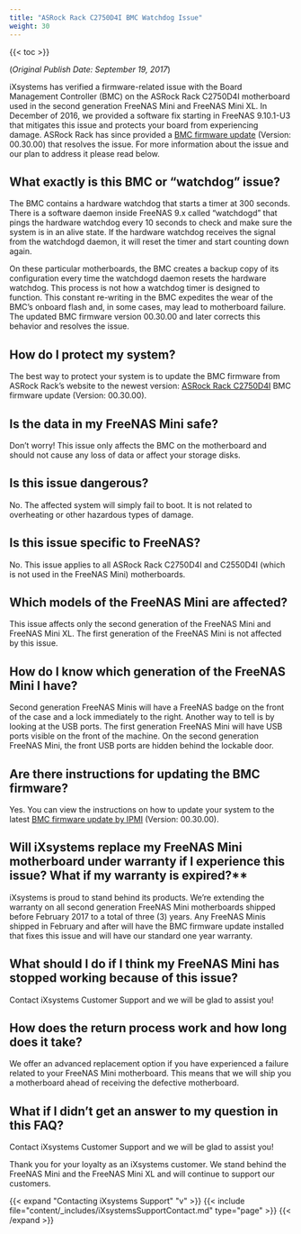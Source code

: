 ```yaml
---
title: "ASRock Rack C2750D4I BMC Watchdog Issue"
weight: 30
---
```


{{< toc >}}

(*Original Publish Date: September 19, 2017*)

iXsystems has verified a firmware-related issue with the Board Management Controller (BMC) on the ASRock Rack C2750D4I motherboard used in the second generation FreeNAS Mini and FreeNAS Mini XL. In December of 2016, we provided a software fix starting in FreeNAS 9.10.1-U3 that mitigates this issue and protects your board from experiencing damage. ASRock Rack has since provided a [BMC firmware update](https://www.asrockrack.com/general/productdetail.asp?Model=C2750D4I) (Version: 00.30.00) that resolves the issue. For more information about the issue and our plan to address it please read below.

## What exactly is this BMC or “watchdog” issue?

The BMC contains a hardware watchdog that starts a timer at 300 seconds. There is a software daemon inside FreeNAS 9.x called “watchdogd” that pings the hardware watchdog every 10 seconds to check and make sure the system is in an alive state. If the hardware watchdog receives the signal from the watchdogd daemon, it will reset the timer and start counting down again.

On these particular motherboards, the BMC creates a backup copy of its configuration every time the watchdogd daemon resets the hardware watchdog. This process is not how a watchdog timer is designed to function. This constant re-writing in the BMC expedites the wear of the BMC’s onboard flash and, in some cases, may lead to motherboard failure. The updated BMC firmware version 00.30.00 and later corrects this behavior and resolves the issue.

## How do I protect my system?

The best way to protect your system is to update the BMC firmware from ASRock Rack’s website to the newest version: [ASRock Rack C2750D4I](https://www.asrockrack.com/general/productdetail.asp?Model=C2750D4I) BMC firmware update (Version: 00.30.00).

## Is the data in my FreeNAS Mini safe?

Don’t worry! This issue only affects the BMC on the motherboard and should not cause any loss of data or affect your storage disks.

## Is this issue dangerous?

No. The affected system will simply fail to boot. It is not related to overheating or other hazardous types of damage.

## Is this issue specific to FreeNAS?

No. This issue applies to all ASRock Rack C2750D4I and C2550D4I (which is not used in the FreeNAS Mini) motherboards.

## Which models of the FreeNAS Mini are affected?

This issue affects only the second generation of the FreeNAS Mini and FreeNAS Mini XL. The first generation of the FreeNAS Mini is not affected by this issue.

## How do I know which generation of the FreeNAS Mini I have?

Second generation FreeNAS Minis will have a FreeNAS badge on the front of the case and a lock immediately to the right. Another way to tell is by looking at the USB ports. The first generation FreeNAS Mini will have USB ports visible on the front of the machine. On the second generation FreeNAS Mini, the front USB ports are hidden behind the lockable door.

## Are there instructions for updating the BMC firmware?

Yes. You can view the instructions on how to update your system to the latest [BMC firmware update by IPMI](https://www.asrockrack.com/support/faq.asp?id=6) (Version: 00.30.00).

## Will iXsystems replace my FreeNAS Mini motherboard under warranty if I experience this issue? What if my warranty is expired?**

iXsystems is proud to stand behind its products. We’re extending the warranty on all second generation FreeNAS Mini motherboards shipped before February 2017 to a total of three (3) years. Any FreeNAS Minis shipped in February and after will have the BMC firmware update installed that fixes this issue and will have our standard one year warranty.

## What should I do if I think my FreeNAS Mini has stopped working because of this issue?

Contact iXsystems Customer Support and we will be glad to assist you!

## How does the return process work and how long does it take?

We offer an advanced replacement option if you have experienced a failure related to your FreeNAS Mini motherboard. This means that we will ship you a motherboard ahead of receiving the defective motherboard.

## What if I didn’t get an answer to my question in this FAQ?

Contact iXsystems Customer Support and we will be glad to assist you!

Thank you for your loyalty as an iXsystems customer. We stand behind the FreeNAS Mini and the FreeNAS Mini XL and will continue to support our customers.

{{< expand "Contacting iXsystems Support" "v" >}}
{{< include file="content/_includes/iXsystemsSupportContact.md" type="page" >}}
{{< /expand >}}
